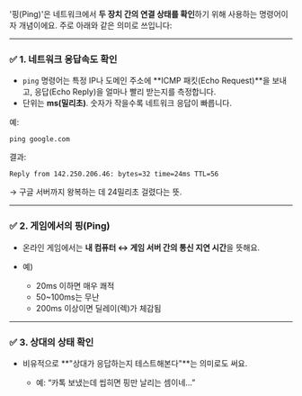 '핑(Ping)'은 네트워크에서 **두 장치 간의 연결 상태를 확인**하기 위해 사용하는 명령어이자 개념이에요. 주로 아래와 같은 의미로 쓰입니다:

---

### ✅ 1. **네트워크 응답속도 확인**

* `ping` 명령어는 특정 IP나 도메인 주소에 \*\*ICMP 패킷(Echo Request)\*\*을 보내고, 응답(Echo Reply)을 얼마나 빨리 받는지를 측정합니다.
* 단위는 **ms(밀리초)**. 숫자가 작을수록 네트워크 응답이 빠릅니다.

예:

```
ping google.com
```

결과:

```
Reply from 142.250.206.46: bytes=32 time=24ms TTL=56
```

→ 구글 서버까지 왕복하는 데 24밀리초 걸렸다는 뜻.

---

### ✅ 2. **게임에서의 핑(Ping)**

* 온라인 게임에서는 **내 컴퓨터 ↔ 게임 서버 간의 통신 지연 시간**을 뜻해요.
* 예)

  * 20ms 이하면 매우 쾌적
  * 50\~100ms는 무난
  * 200ms 이상이면 딜레이(렉)가 체감됨

---

### ✅ 3. **상대의 상태 확인**

* 비유적으로 \*\*"상대가 응답하는지 테스트해본다"\*\*는 의미로도 써요.

  * 예: “카톡 보냈는데 씹히면 핑만 날리는 셈이네…”
